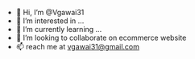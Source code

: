 - 👋 Hi, I’m @Vgawai31
- 👀 I’m interested in ...
- 🌱 I’m currently learning ...
- 💞️ I’m looking to collaborate on ecommerce website 
- 📫 reach me at vgawai31@gmail.com 

<!---
Vgawai31/Vgawai31 is a ✨ special ✨ repository because its `README.md` (this file) appears on your GitHub profile.
You can click the Preview link to take a look at your changes.
--->
